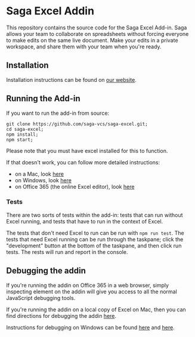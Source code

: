 # Saga Excel Addin

This repository contains the source code for the Saga Excel Add-in. Saga allows your team to collaborate on spreadsheets without forcing everyone to make edits on the same live document. Make your edits in a private workspace, and share them with your team when you're ready.

## Installation

Installation instructions can be found on [our website](https://sagacollab.com).

## Running the Add-in

If you want to run the add-in from source:
```
git clone https://github.com/saga-vcs/saga-excel.git;
cd saga-excel;
npm install;
npm start;
```
Please note that you must have excel installed for this to function. 

If that doesn't work, you can follow more detailed instructions:
- on a Mac, look [here](https://docs.microsoft.com/en-us/office/dev/add-ins/testing/sideload-an-office-add-in-on-ipad-and-mac)
- on Windows, look [here](https://docs.microsoft.com/en-us/office/dev/add-ins/testing/create-a-network-shared-folder-catalog-for-task-pane-and-content-add-ins)
- on Office 365 (the online Excel editor), look [here](https://docs.microsoft.com/en-us/office/dev/add-ins/testing/sideload-office-add-ins-for-testing) 

### Tests

There are two sorts of tests within the add-in: tests that can run without Excel running, and tests that have to run in the context of Excel. 

The tests that don't need Excel to run can be run with `npm run test`. The tests that need Excel running can be run through the taskpane; click the "development" button at the bottom of the taskpane, and then click run tests. The rests will run and report in the console.


## Debugging the addin

If you're running the addin on Office 365 in a web browser, simply inspecting element on the addin will give you access to all the normal JavaScript debugging tools. 

If you're running the addin on a local copy of Excel on Mac, then you can find directions for debugging the addin [here](https://docs.microsoft.com/en-us/office/dev/add-ins/testing/debug-office-add-ins-on-ipad-and-mac).

Instructions for debugging on Windows can be found [here](https://docs.microsoft.com/en-us/office/dev/add-ins/testing/attach-debugger-from-task-pane) and [here](https://docs.microsoft.com/en-us/office/dev/add-ins/testing/debug-add-ins-using-f12-developer-tools-on-windows-10).
